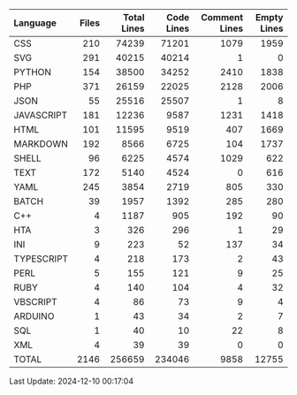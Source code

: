 | Language   |   Files |   Total Lines |   Code Lines |   Comment Lines |   Empty Lines |
|:-----------|--------:|--------------:|-------------:|----------------:|--------------:|
| CSS        |     210 |         74239 |        71201 |            1079 |          1959 |
| SVG        |     291 |         40215 |        40214 |               1 |             0 |
| PYTHON     |     154 |         38500 |        34252 |            2410 |          1838 |
| PHP        |     371 |         26159 |        22025 |            2128 |          2006 |
| JSON       |      55 |         25516 |        25507 |               1 |             8 |
| JAVASCRIPT |     181 |         12236 |         9587 |            1231 |          1418 |
| HTML       |     101 |         11595 |         9519 |             407 |          1669 |
| MARKDOWN   |     192 |          8566 |         6725 |             104 |          1737 |
| SHELL      |      96 |          6225 |         4574 |            1029 |           622 |
| TEXT       |     172 |          5140 |         4524 |               0 |           616 |
| YAML       |     245 |          3854 |         2719 |             805 |           330 |
| BATCH      |      39 |          1957 |         1392 |             285 |           280 |
| C++        |       4 |          1187 |          905 |             192 |            90 |
| HTA        |       3 |           326 |          296 |               1 |            29 |
| INI        |       9 |           223 |           52 |             137 |            34 |
| TYPESCRIPT |       4 |           218 |          173 |               2 |            43 |
| PERL       |       5 |           155 |          121 |               9 |            25 |
| RUBY       |       4 |           140 |          104 |               4 |            32 |
| VBSCRIPT   |       4 |            86 |           73 |               9 |             4 |
| ARDUINO    |       1 |            43 |           34 |               2 |             7 |
| SQL        |       1 |            40 |           10 |              22 |             8 |
| XML        |       4 |            39 |           39 |               0 |             0 |
| TOTAL      |    2146 |        256659 |       234046 |            9858 |         12755 |

Last Update: 2024-12-10 00:17:04
